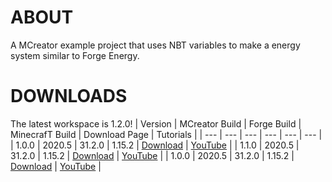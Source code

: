 # ABOUT
A MCreator example project that uses NBT variables to make a energy system similar to Forge Energy.

# DOWNLOADS
The latest workspace is 1.2.0!
| Version | MCreator Build | Forge Build | MinecrafT Build | Download Page | Tutorials |
| --- | --- | --- | --- | --- | --- |
| 1.0.0 | 2020.5 | 31.2.0 | 1.15.2 | [Download](https://github.com/MCreator-Examples/Variable-Energy/releases/tag/1.2.0) | [YouTube](https://youtu.be/tx1XoXXNH5g) |
| 1.1.0 | 2020.5 | 31.2.0 | 1.15.2 | [Download](https://github.com/MCreator-Examples/variable-energy/releases/tag/1.1.0) | [YouTube](https://youtu.be/HGs3gna2RO4) |
| 1.0.0 | 2020.5 | 31.2.0 | 1.15.2 | [Download](https://github.com/MCreator-Examples/variable-energy/releases/tag/1.0.0) | [YouTube](https://youtu.be/vz4wtiFXoKI) |

